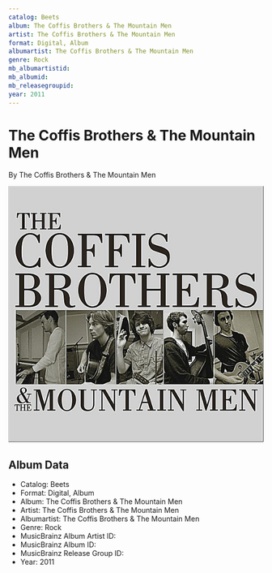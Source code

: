 ```yaml
---
catalog: Beets
album: The Coffis Brothers & The Mountain Men
artist: The Coffis Brothers & The Mountain Men
format: Digital, Album
albumartist: The Coffis Brothers & The Mountain Men
genre: Rock
mb_albumartistid: 
mb_albumid: 
mb_releasegroupid: 
year: 2011
---
```


# The Coffis Brothers & The Mountain Men

By The Coffis Brothers & The Mountain Men

![](../../assets/beetscovers/The_Coffis_Brothers_and_The_Mountain_Men-The_Coffis_Brothers_and_The_Mountain_Men.jpg)

## Album Data

- Catalog: Beets
- Format: Digital, Album
- Album: The Coffis Brothers & The Mountain Men
- Artist: The Coffis Brothers & The Mountain Men
- Albumartist: The Coffis Brothers & The Mountain Men
- Genre: Rock
- MusicBrainz Album Artist ID: 
- MusicBrainz Album ID: 
- MusicBrainz Release Group ID: 
- Year: 2011

